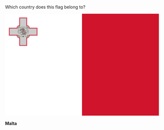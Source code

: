 Which country does this flag belong to?

![Flag of Malta](images/Flag_of_Malta.svg)
<!--question-->
**Malta**